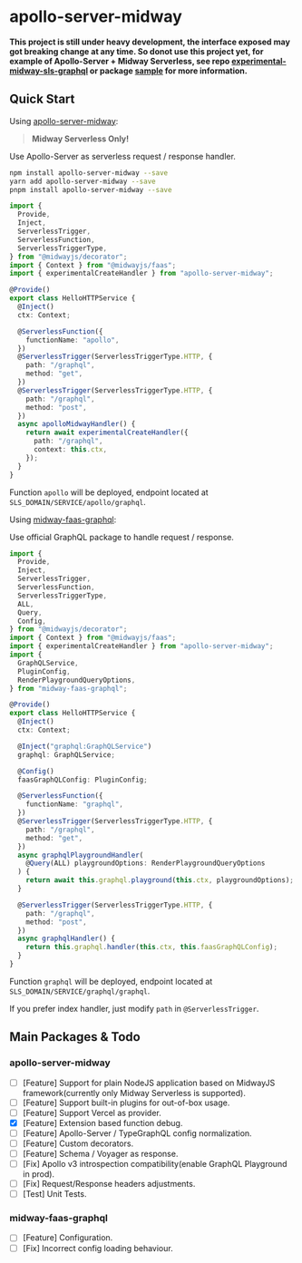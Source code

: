 # apollo-server-midway

**This project is still under heavy development, the interface exposed may got breaking change at any time.
So donot use this project yet, for example of Apollo-Server + Midway Serverless, see repo [experimental-midway-sls-graphql](https://github.com/linbudu599/experimental-midway-sls-graphql) or package [sample](packages/sample/src/function/hello.ts) for more information.**

## Quick Start

Using [apollo-server-midway](packages/apollo-server-midway/README.md):

> **Midway Serverless Only!**

Use Apollo-Server as serverless request / response handler.

```bash
npm install apollo-server-midway --save
yarn add apollo-server-midway --save
pnpm install apollo-server-midway --save
```

```typescript
import {
  Provide,
  Inject,
  ServerlessTrigger,
  ServerlessFunction,
  ServerlessTriggerType,
} from "@midwayjs/decorator";
import { Context } from "@midwayjs/faas";
import { experimentalCreateHandler } from "apollo-server-midway";

@Provide()
export class HelloHTTPService {
  @Inject()
  ctx: Context;

  @ServerlessFunction({
    functionName: "apollo",
  })
  @ServerlessTrigger(ServerlessTriggerType.HTTP, {
    path: "/graphql",
    method: "get",
  })
  @ServerlessTrigger(ServerlessTriggerType.HTTP, {
    path: "/graphql",
    method: "post",
  })
  async apolloMidwayHandler() {
    return await experimentalCreateHandler({
      path: "/graphql",
      context: this.ctx,
    });
  }
}
```

Function `apollo` will be deployed, endpoint located at `SLS_DOMAIN/SERVICE/apollo/graphql`.

Using [midway-faas-graphql](packages/apollo-server-midway/README.md):

Use official GraphQL package to handle request / response.

```typescript
import {
  Provide,
  Inject,
  ServerlessTrigger,
  ServerlessFunction,
  ServerlessTriggerType,
  ALL,
  Query,
  Config,
} from "@midwayjs/decorator";
import { Context } from "@midwayjs/faas";
import { experimentalCreateHandler } from "apollo-server-midway";
import {
  GraphQLService,
  PluginConfig,
  RenderPlaygroundQueryOptions,
} from "midway-faas-graphql";

@Provide()
export class HelloHTTPService {
  @Inject()
  ctx: Context;

  @Inject("graphql:GraphQLService")
  graphql: GraphQLService;

  @Config()
  faasGraphQLConfig: PluginConfig;

  @ServerlessFunction({
    functionName: "graphql",
  })
  @ServerlessTrigger(ServerlessTriggerType.HTTP, {
    path: "/graphql",
    method: "get",
  })
  async graphqlPlaygroundHandler(
    @Query(ALL) playgroundOptions: RenderPlaygroundQueryOptions
  ) {
    return await this.graphql.playground(this.ctx, playgroundOptions);
  }

  @ServerlessTrigger(ServerlessTriggerType.HTTP, {
    path: "/graphql",
    method: "post",
  })
  async graphqlHandler() {
    return this.graphql.handler(this.ctx, this.faasGraphQLConfig);
  }
}
```

Function `graphql` will be deployed, endpoint located at `SLS_DOMAIN/SERVICE/graphql/graphql`.

If you prefer index handler, just modify `path` in `@ServerlessTrigger`.

## Main Packages & Todo

### apollo-server-midway

- [ ] [Feature] Support for plain NodeJS application based on MidwayJS framework(currently only Midway Serverless is supported).
- [ ] [Feature] Support built-in plugins for out-of-box usage.
- [ ] [Feature] Support Vercel as provider.
- [x] [Feature] Extension based function debug.
- [ ] [Feature] Apollo-Server / TypeGraphQL config normalization.
- [ ] [Feature] Custom decorators.
- [ ] [Feature] Schema / Voyager as response.
- [ ] [Fix] Apollo v3 introspection compatibility(enable GraphQL Playground in prod).
- [ ] [Fix] Request/Response headers adjustments.
- [ ] [Test] Unit Tests.

### midway-faas-graphql

- [ ] [Feature] Configuration.
- [ ] [Fix] Incorrect config loading behaviour.
